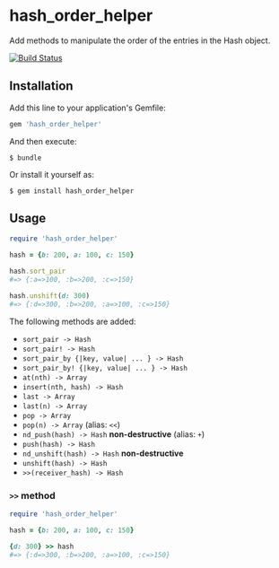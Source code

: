 # hash_order_helper

Add methods to manipulate the order of the entries in the Hash object.

[![Build Status](https://travis-ci.org/winebarrel/hash_order_helper.svg?branch=master)](https://travis-ci.org/winebarrel/hash_order_helper)

## Installation

Add this line to your application's Gemfile:

```ruby
gem 'hash_order_helper'
```

And then execute:

    $ bundle

Or install it yourself as:

    $ gem install hash_order_helper

## Usage

```ruby
require 'hash_order_helper'

hash = {b: 200, a: 100, c: 150}

hash.sort_pair
#=> {:a=>100, :b=>200, :c=>150}

hash.unshift(d: 300)
#=> {:d=>300, :b=>200, :a=>100, :c=>150}
```

The following methods are added:

* `sort_pair -> Hash`
* `sort_pair! -> Hash`
* `sort_pair_by {|key, value| ... } -> Hash`
* `sort_pair_by! {|key, value| ... } -> Hash`
* `at(nth) -> Array`
* `insert(nth, hash) -> Hash`
* `last -> Array`
* `last(n) -> Array`
* `pop -> Array`
* `pop(n) -> Array` (alias: `<<`)
* `nd_push(hash) -> Hash` **non-destructive** (alias: `+`)
* `push(hash) -> Hash`
* `nd_unshift(hash) -> Hash` **non-destructive**
* `unshift(hash) -> Hash`
* `>>(receiver_hash) -> Hash`

### `>>` method

```ruby
require 'hash_order_helper'

hash = {b: 200, a: 100, c: 150}

{d: 300} >> hash
#=> {:d=>300, :b=>200, :a=>100, :c=>150}
```
